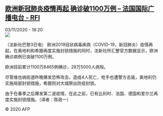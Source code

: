 <!--1604429736000-->
[欧洲新冠肺炎疫情再起 确诊破1100万例 – 法国国际广播电台 - RFI](http://www.rfi.fr//cn/contenu/20201103-%E6%AC%A7%E6%B4%B2%E6%96%B0%E5%86%A0%E8%82%BA%E7%82%8E%E7%96%AB%E6%83%85%E5%86%8D%E8%B5%B7-%E7%A1%AE%E8%AF%8A%E7%A0%B41100%E4%B8%87%E4%BE%8B)
------

<div>03/11/2020 - 18:20</div><img src="https://s.rfi.fr/media/display/cc6f0cde-1dfb-11eb-8e58-005056a964fe/w:310/p:16x9/int0002b.201104012002.jpg"><div class="t-content__body u-clearfix"><p>（法新社巴黎3日电）    欧洲2019冠状病毒疾病（COVID-19，新冠肺炎）疫情再起，在奥地利和希腊再度实施封锁措施的同时，法新社所汇整官方数据显示，欧洲确诊病例已突破1100万例。</p><p>    欧洲目前累计1100万8465例确诊，28万5000人病殁。</p><p>    尽管维也纳街道昨晚爆发恐怖攻击，造成4人死亡，枪手也遭警方击毙，奥地利仍实施局部封锁措施，希腊则对大城祭出防疫封锁。</p><p>    由于在春季之后爆发第二波疫情，在此之前，已有比利时、法国、德国和爱尔兰再度实施封锁措施。（译者：陈政一）</p><p class="t-copyright">© 2020 AFP</p>        </div>
